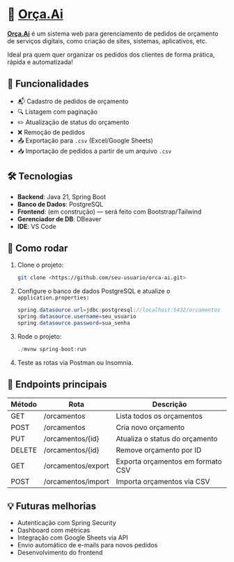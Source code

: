 # 🧠 [Orça.Ai](http://xn--ora-3la.ai/)

[**Orça.Ai**](http://xn--ora-3la.ai/) é um sistema web para gerenciamento de pedidos de orçamento de serviços digitais, como criação de sites, sistemas, aplicativos, etc.

Ideal pra quem quer organizar os pedidos dos clientes de forma prática, rápida e automatizada!

## 🚀 Funcionalidades

- 📬 Cadastro de pedidos de orçamento
- 🔍 Listagem com paginação
- ✏️ Atualização de status do orçamento
- ❌ Remoção de pedidos
- 📤 Exportação para `.csv` (Excel/Google Sheets)
- 📥 Importação de pedidos a partir de um arquivo `.csv`

## 🛠️ Tecnologias

- **Backend**: Java 21, Spring Boot
- **Banco de Dados**: PostgreSQL
- **Frontend**: (em construção) — será feito com Bootstrap/Tailwind
- **Gerenciador de DB**: DBeaver
- **IDE**: VS Code

## 🔧 Como rodar

1. Clone o projeto:
    
    ```bash
    git clone <https://github.com/seu-usuario/orca-ai.git>
    
    ```
    
2. Configure o banco de dados PostgreSQL e atualize o `application.properties:`
    
    ```java
    spring.datasource.url=jdbc:postgresql://localhost:5432/orcamentos
    spring.datasource.username=seu_usuario
    spring.datasource.password=sua_senha
    ```
    
3. Rode o projeto:
    
    ```java
    ./mvnw spring-boot:run
    ```
    
4. Teste as rotas via Postman ou Insomnia.

## 📁 Endpoints principais

| Método | Rota | Descrição |
| --- | --- | --- |
| GET | /orcamentos | Lista todos os orçamentos |
| POST | /orcamentos | Cria novo orçamento |
| PUT | /orcamentos/{id} | Atualiza o status do orçamento |
| DELETE | /orcamentos/{id} | Remove orçamento por ID |
| GET | /orcamentos/export | Exporta orçamentos em formato CSV |
| POST | /orcamentos/import | Importa orçamentos via CSV |

## 💡 Futuras melhorias

- Autenticação com Spring Security
- Dashboard com métricas
- Integração com Google Sheets via API
- Envio automático de e-mails para novos pedidos
- Desenvolvimento do frontend
